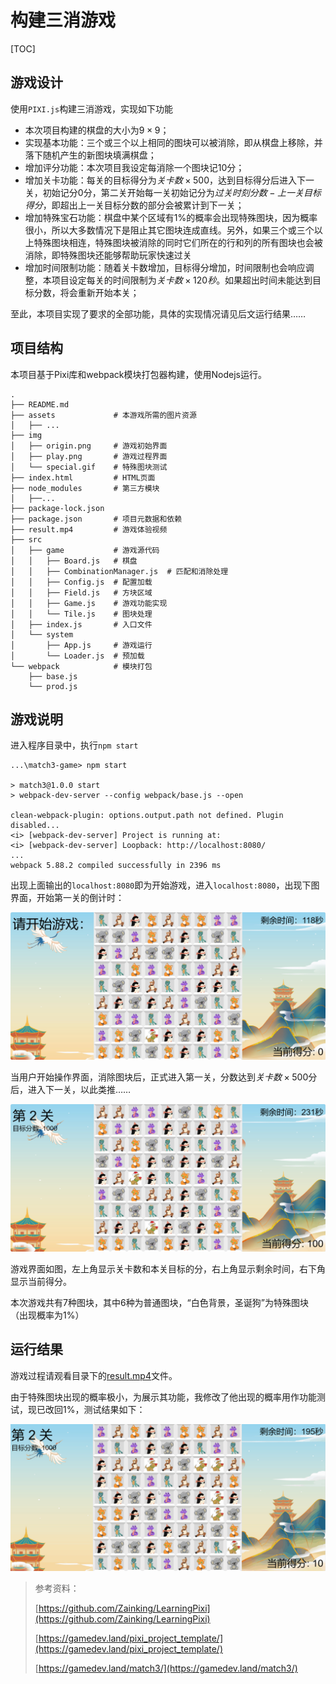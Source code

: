 # 构建三消游戏

[TOC]

## 游戏设计

使用`PIXI.js`构建三消游戏，实现如下功能

- 本次项目构建的棋盘的大小为$9\times 9$；
- 实现基本功能：三个或三个以上相同的图块可以被消除，即从棋盘上移除，并落下随机产生的新图块填满棋盘；
- 增加评分功能：本次项目我设定每消除一个图块记$10$分；
- 增加关卡功能：每关的目标得分为$关卡数\times 500$，达到目标得分后进入下一关，初始记分$0$分，第二关开始每一关初始记分为$过关时刻分数 - 上一关目标得分$，即超出上一关目标分数的部分会被累计到下一关；
- 增加特殊宝石功能：棋盘中某个区域有$1\%$的概率会出现特殊图块，因为概率很小，所以大多数情况下是阻止其它图块连成直线。另外，如果三个或三个以上特殊图块相连，特殊图块被消除的同时它们所在的行和列的所有图块也会被消除，即特殊图块还能够帮助玩家快速过关
- 增加时间限制功能：随着关卡数增加，目标得分增加，时间限制也会响应调整，本项目设定每关的时间限制为$关卡数 \times 120秒$。如果超出时间未能达到目标分数，将会重新开始本关；

至此，本项目实现了要求的全部功能，具体的实现情况请见后文运行结果……

## 项目结构

本项目基于Pixi库和webpack模块打包器构建，使用Nodejs运行。

```shell
.
├── README.md
├── assets             # 本游戏所需的图片资源
│   ├── ...
├── img
│   ├── origin.png     # 游戏初始界面
│   ├── play.png       # 游戏过程界面
│   └── special.gif    # 特殊图块测试
├── index.html         # HTML页面
├── node_modules       # 第三方模块
│   ├──...
├── package-lock.json
├── package.json       # 项目元数据和依赖
├── result.mp4         # 游戏体验视频
├── src
│   ├── game           # 游戏源代码
│   │   ├── Board.js   # 棋盘
│   │   ├── CombinationManager.js  # 匹配和消除处理
│   │   ├── Config.js  # 配置加载
│   │   ├── Field.js   # 方块区域
│   │   ├── Game.js    # 游戏功能实现
│   │   └── Tile.js    # 图块处理
│   ├── index.js       # 入口文件
│   └── system
│       ├── App.js     # 游戏运行
│       └── Loader.js  # 预加载
└── webpack            # 模块打包
    ├── base.js
    └── prod.js
```

## 游戏说明

进入程序目录中，执行`npm start`

```shell
...\match3-game> npm start

> match3@1.0.0 start
> webpack-dev-server --config webpack/base.js --open

clean-webpack-plugin: options.output.path not defined. Plugin disabled...
<i> [webpack-dev-server] Project is running at:
<i> [webpack-dev-server] Loopback: http://localhost:8080/
...
webpack 5.88.2 compiled successfully in 2396 ms
```

出现上面输出的`localhost:8080`即为开始游戏，进入`localhost:8080`，出现下图界面，开始第一关的倒计时：

<img src="./img/origin.png" style="zoom:80%;" />

当用户开始操作界面，消除图块后，正式进入第一关，分数达到$关卡数\times 500$分后，进入下一关，以此类推……

<img src="./img/play.png" style="zoom:80%;" />

游戏界面如图，左上角显示关卡数和本关目标的分，右上角显示剩余时间，右下角显示当前得分。

本次游戏共有$7$种图块，其中$6$种为普通图块，“白色背景，圣诞狗”为特殊图块（出现概率为$1\%$）

## 运行结果

游戏过程请观看目录下的[result.mp4](./result.mp4)文件。

由于特殊图块出现的概率极小，为展示其功能，我修改了他出现的概率用作功能测试，现已改回$1\%$，测试结果如下：

![](./img/special.gif)

> 参考资料：
>
> [https://github.com/Zainking/LearningPixi](https://github.com/Zainking/LearningPixi)
>
> [https://gamedev.land/pixi_project_template/](https://gamedev.land/pixi_project_template/)
>
> [https://gamedev.land/match3/](https://gamedev.land/match3/)
